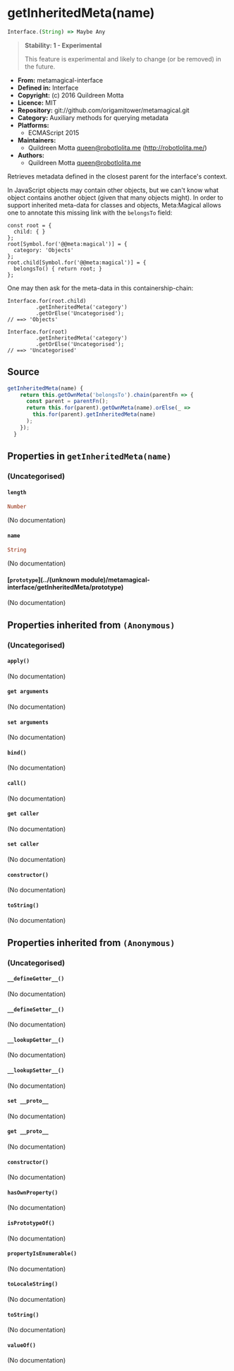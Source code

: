 

# getInheritedMeta(name)


```javascript
Interface.(String) => Maybe Any
```




> 
> **Stability: 1 - Experimental**
> 
> This feature is experimental and likely to change (or be removed) in the
> future.
> 


  - **From:**
    metamagical-interface
  - **Defined in:**
    Interface
  - **Copyright:**
    (c) 2016 Quildreen Motta
  - **Licence:**
    MIT
  - **Repository:**
    git://github.com/origamitower/metamagical.git
  - **Category:**
    Auxiliary methods for querying metadata
  - **Platforms:**
      - ECMAScript 2015
  - **Maintainers:**
      - Quildreen Motta <queen@robotlolita.me> (http://robotlolita.me/)
  - **Authors:**
      - Quildreen Motta <queen@robotlolita.me>



Retrieves metadata defined in the closest parent for the interface's
context.

In JavaScript objects may contain other objects, but we can't know
what object contains another object (given that many objects might).
In order to support inherited meta-data for classes and objects,
Meta:Magical allows one to annotate this missing link with the
`belongsTo` field:

    const root = {
      child: { }
    };
    root[Symbol.for('@@meta:magical')] = {
      category: 'Objects'
    };
    root.child[Symbol.for('@@meta:magical')] = {
      belongsTo() { return root; }
    };

One may then ask for the meta-data in this containership-chain:

    Interface.for(root.child)
             .getInheritedMeta('category')
             .getOrElse('Uncategorised');
    // ==> 'Objects'

    Interface.for(root)
             .getInheritedMeta('category')
             .getOrElse('Uncategorised');
    // ==> 'Uncategorised'



## Source


```javascript
getInheritedMeta(name) {
    return this.getOwnMeta('belongsTo').chain(parentFn => {
      const parent = parentFn();
      return this.for(parent).getOwnMeta(name).orElse(_ =>
        this.for(parent).getInheritedMeta(name)
      );
    });
  }
```




## Properties in `getInheritedMeta(name)`




### (Uncategorised)




#### `length`



```haskell
Number
```

(No documentation)



#### `name`



```haskell
String
```

(No documentation)



#### [`prototype`](../(unknown module)/metamagical-interface/getInheritedMeta/prototype)



(No documentation)






## Properties inherited from `(Anonymous)`




### (Uncategorised)




#### `apply()`



(No documentation)



#### `get arguments`



(No documentation)



#### `set arguments`



(No documentation)



#### `bind()`



(No documentation)



#### `call()`



(No documentation)



#### `get caller`



(No documentation)



#### `set caller`



(No documentation)



#### `constructor()`



(No documentation)



#### `toString()`



(No documentation)






## Properties inherited from `(Anonymous)`




### (Uncategorised)




#### `__defineGetter__()`



(No documentation)



#### `__defineSetter__()`



(No documentation)



#### `__lookupGetter__()`



(No documentation)



#### `__lookupSetter__()`



(No documentation)



#### `set __proto__`



(No documentation)



#### `get __proto__`



(No documentation)



#### `constructor()`



(No documentation)



#### `hasOwnProperty()`



(No documentation)



#### `isPrototypeOf()`



(No documentation)



#### `propertyIsEnumerable()`



(No documentation)



#### `toLocaleString()`



(No documentation)



#### `toString()`



(No documentation)



#### `valueOf()`



(No documentation)








